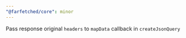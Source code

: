 ```yaml
---
"@farfetched/core": minor
---
```


Pass response original `headers` to `mapData` callback in `createJsonQuery`

